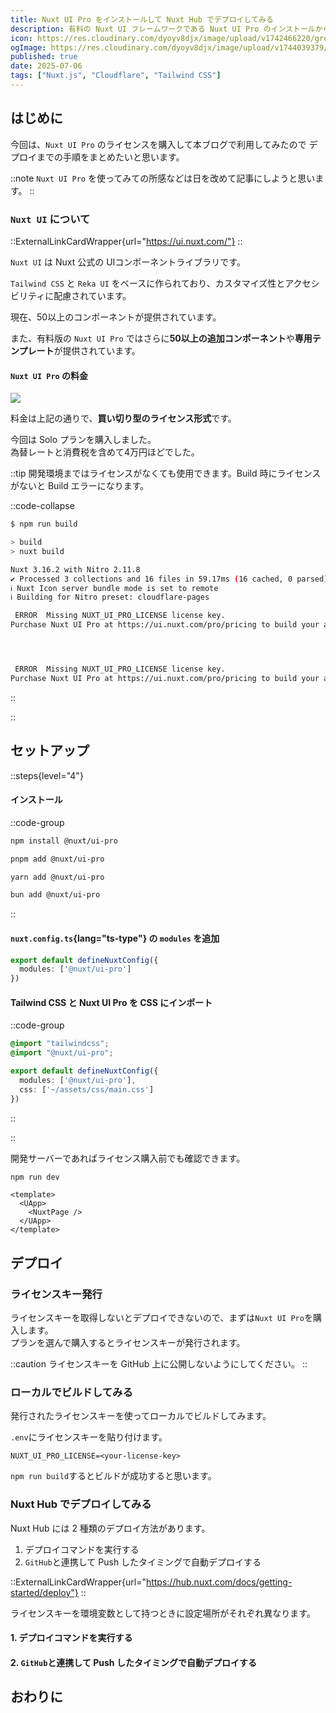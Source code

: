 ```yaml
---
title: Nuxt UI Pro をインストールして Nuxt Hub でデプロイしてみる
description: 有料の Nuxt UI フレームワークである Nuxt UI Pro のインストールからデプロイまでを紹介します。
icon: https://res.cloudinary.com/dyoyv8djx/image/upload/v1742466220/green-transparent_gw7l0b.png
ogImage: https://res.cloudinary.com/dyoyv8djx/image/upload/v1744039379/tsukiyama-blog/nuxt-content-v3-blog/ogp-nuxt-content_gg1qi7.png
published: true
date: 2025-07-06
tags: ["Nuxt.js", "Cloudflare", "Tailwind CSS"]
---
```


## はじめに

今回は、`Nuxt UI Pro` のライセンスを購入して本ブログで利用してみたので
デプロイまでの手順をまとめたいと思います。

::note
`Nuxt UI Pro` を使ってみての所感などは日を改めて記事にしようと思います。
::

### `Nuxt UI` について

::ExternalLinkCardWrapper{url="https://ui.nuxt.com/"}
::

`Nuxt UI` は Nuxt 公式の UIコンポーネントライブラリです。

`Tailwind CSS` と `Reka UI` をベースに作られており、カスタマイズ性とアクセシビリティに配慮されています。

現在、50以上のコンポーネントが提供されています。

また、有料版の `Nuxt UI Pro` ではさらに**50以上の追加コンポーネント**や**専用テンプレート**が提供されています。

#### `Nuxt UI Pro` の料金

![](https://res.cloudinary.com/dyoyv8djx/image/upload/v1751811251/tsukiyama-blog/setup-nuxt-ui-pro/nuxt-ui-pricing_whz6xb.png)

料金は上記の通りで、**買い切り型のライセンス形式**です。

今回は Solo プランを購入しました。<br>
為替レートと消費税を含めて4万円ほどでした。

::tip
開発環境まではライセンスがなくても使用できます。Build 時にライセンスがないと Build エラーになります。

::code-collapse

```bash
$ npm run build

> build
> nuxt build

Nuxt 3.16.2 with Nitro 2.11.8                                                           nuxi  0:42:59
✔ Processed 3 collections and 16 files in 59.17ms (16 cached, 0 parsed)        @nuxt/content 0:43:00
ℹ Nuxt Icon server bundle mode is set to remote                                              0:43:00
ℹ Building for Nitro preset: cloudflare-pages                                          nuxi  0:43:01

 ERROR  Missing NUXT_UI_PRO_LICENSE license key.                                              0:43:01
Purchase Nuxt UI Pro at https://ui.nuxt.com/pro/pricing to build your app in production.




 ERROR  Missing NUXT_UI_PRO_LICENSE license key.                                              0:43:01
Purchase Nuxt UI Pro at https://ui.nuxt.com/pro/pricing to build your app in production.
```

::

::

## セットアップ

::steps{level="4"}

#### インストール

::code-group

```bash [npm]
npm install @nuxt/ui-pro
```

```bash [pnpm]
pnpm add @nuxt/ui-pro
```

```bash [yarn]
yarn add @nuxt/ui-pro
```

```bash [bun]
bun add @nuxt/ui-pro
```

::

#### `nuxt.config.ts`{lang="ts-type"} の `modules` を追加

```ts [nuxt.config.ts]
export default defineNuxtConfig({
  modules: ['@nuxt/ui-pro']
})
```

#### Tailwind CSS と Nuxt UI Pro を CSS にインポート

::code-group

```css [assets/css/main.css]
@import "tailwindcss";
@import "@nuxt/ui-pro";
```

```ts [nuxt.config.ts] {3}
export default defineNuxtConfig({
  modules: ['@nuxt/ui-pro'],
  css: ['~/assets/css/main.css']
})
```

::

::

開発サーバーであればライセンス購入前でも確認できます。

```bash
npm run dev
```

```vue [app.vue]
<template>
  <UApp>
    <NuxtPage />
  </UApp>
</template>
```

## デプロイ

### ライセンスキー発行

ライセンスキーを取得しないとデプロイできないので、まずは`Nuxt UI Pro`を購入します。<br>
プランを選んで購入するとライセンスキーが発行されます。

::caution
ライセンスキーを GitHub 上に公開しないようにしてください。
::

### ローカルでビルドしてみる

発行されたライセンスキーを使ってローカルでビルドしてみます。

`.env`にライセンスキーを貼り付けます。

```env [.env]
NUXT_UI_PRO_LICENSE=<your-license-key>
```

`npm run build`するとビルドが成功すると思います。

### Nuxt Hub でデプロイしてみる

Nuxt Hub には 2 種類のデプロイ方法があります。

1. デプロイコマンドを実行する
2. `GitHub`と連携して Push したタイミングで自動デプロイする

::ExternalLinkCardWrapper{url="https://hub.nuxt.com/docs/getting-started/deploy"}
::

ライセンスキーを環境変数として持つときに設定場所がそれぞれ異なります。

#### 1. デプロイコマンドを実行する

#### 2. `GitHub`と連携して Push したタイミングで自動デプロイする

## おわりに
